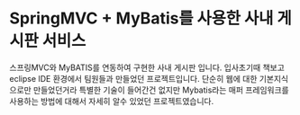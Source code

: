 # SpringMVC + MyBatis를 사용한 사내 게시판 서비스

스프링MVC와 MyBATIS를 연동하여 구현한 사내 게시판 입니다.
입사초기때 책보고 eclipse IDE 환경에서 팀원들과 만들었던 프로젝트입니다.
단순히 웹에 대한 기본지식으로만 만들었던거라 특별한 기술이 들어간건 없지만 Mybatis라는 매퍼 프레임워크를 사용하는 방법에 대해서
자세히 알수 있었던 프로젝트였습니다.
